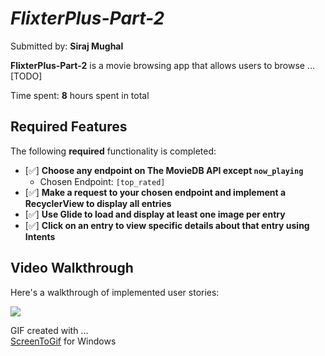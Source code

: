 # *FlixterPlus-Part-2*

Submitted by: **Siraj Mughal**

**FlixterPlus-Part-2** is a movie browsing app that allows users to browse ... [TODO] 

Time spent: **8** hours spent in total

## Required Features

The following **required** functionality is completed:

- [✅] **Choose any endpoint on The MovieDB API except `now_playing`**
  - Chosen Endpoint: `[top_rated]`
- [✅] **Make a request to your chosen endpoint and implement a RecyclerView to display all entries**
- [✅] **Use Glide to load and display at least one image per entry**
- [✅] **Click on an entry to view specific details about that entry using Intents**

## Video Walkthrough

Here's a walkthrough of implemented user stories:

<img src='FlixterPlusPart2.gif' />

GIF created with ...  
[ScreenToGif](https://www.screentogif.com/) for Windows
